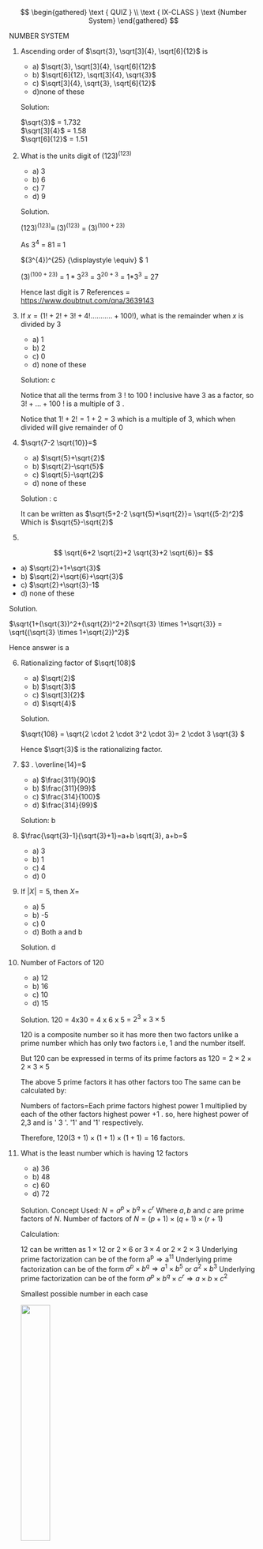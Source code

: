 
$$
\begin{gathered}
\text { QUIZ } \\
\text { IX-CLASS }
\text {Number System}
\end{gathered}
$$

NUMBER SYSTEM
1. Ascending order of $\sqrt{3}, \sqrt[3]{4}, \sqrt[6]{12}$ is
    * a) $\sqrt{3}, \sqrt[3]{4}, \sqrt[6]{12}$
    * b) $\sqrt[6]{12}, \sqrt[3]{4}, \sqrt{3}$
    * c) $\sqrt[3]{4}, \sqrt{3}, \sqrt[6]{12}$
    * d)none of these

    Solution:

    $\sqrt{3}$ = 1.732 \
    $\sqrt[3]{4}$ = 1.58 \
    $\sqrt[6]{12}$ = 1.51

2. What is the units digit of $(123)^{(123)}$
    * a) 3
    * b) 6
    * c) 7
    * d) 9

   Solution.

   $(123)^{(123)} {\displaystyle \equiv }$ $(3)^{(123)}$ = $(3)^{(100+23)}$

   As $3^{4}$ = 81 ${\displaystyle \equiv }$ 1

   $(3^{4})^{25} {\displaystyle \equiv} $ 1

   $(3)^{(100+23)}$ = $1*3^{23}$ = $3^{20+3}$ = 1*$3^3$ = 27

   Hence last digit is 7
    References = https://www.doubtnut.com/qna/3639143


3. If $x=(1!+2!+3!+4!\ldots \ldots \ldots . .+100!)$, what is the remainder when $x$ is divided by 3

    * a) 1
    * b) 2
    * c) 0
    * d) none of these

    Solution: c

    Notice that all the terms from 3 ! to 100 ! inclusive have 3 as a factor, so $3!+\ldots+100$ ! is a multiple of 3 .

    Notice that $1!+2!=1+2=3$ which is a multiple of 3, which when divided will give remainder of 0

4. $\sqrt{7-2 \sqrt{10}}=$

    * a) $\sqrt{5}+\sqrt{2}$
    * b) $\sqrt{2}-\sqrt{5}$
    * c) $\sqrt{5}-\sqrt{2}$
    * d) none of these

    Solution : c

    It can be written as $\sqrt{5+2-2 \sqrt{5}*\sqrt{2}}= \sqrt{(5-2)^2}$ \
    Which is $\sqrt{5}-\sqrt{2}$

5. 
   
$$
\sqrt{6+2 \sqrt{2}+2 \sqrt{3}+2 \sqrt{6}}=
$$

  * a) $\sqrt{2}+1+\sqrt{3}$
  * b) $\sqrt{2}+\sqrt{6}+\sqrt{3}$
  * c) $\sqrt{2}+\sqrt{3}-1$
  * d) none of these

  Solution.

  $\sqrt{1+(\sqrt{3})^2+(\sqrt{2})^2+2(\sqrt{3} \times 1+\sqrt{3}} = \sqrt{(\sqrt{3} \times 1+\sqrt{2})^2}$

  Hence answer is a

6. Rationalizing factor of $\sqrt{108}$
   * a) $\sqrt{2}$
    * b) $\sqrt{3}$
    * c) $\sqrt[3]{2}$
    * d) $\sqrt{4}$

    Solution.

    $\sqrt{108} = \sqrt{2 \cdot 2 \cdot 3^2 \cdot 3}= 2 \cdot 3 \sqrt{3} $ 

    Hence $\sqrt{3}$ is the rationalizing factor.


7. $3 . \overline{14}=$
    * a) $\frac{311}{90}$
    * b) $\frac{311}{99}$
    * c) $\frac{314}{100}$
    * d) $\frac{314}{99}$

    Solution: b

8. $\frac{\sqrt{3}-1}{\sqrt{3}+1}=a+b \sqrt{3}, a+b=$
    * a) 3
    * b) 1
    * c) 4
    * d) 0

9. If $|X|=5$, then $X=$ $\qquad$
    * a) 5
    * b) -5
    * c) 0
    * d) Both a and b

    Solution. d

10. Number of Factors of 120
    * a) 12
    * b) 16
    * c) 10
    * d) 15

    Solution. 120 = 4x30 = 4 x 6 x 5 = $2^3 \times 3  \times 5$

    120 is a composite number so it has more then two factors unlike a prime number which has only two factors i.e, 1 and the number itself.

    But 120 can be expressed in terms of its prime factors as $120=2 \times 2 \times 2 \times 3 \times 5$

    The above 5 prime factors it has other factors too The same can be calculated by:

    Numbers of factors=Each prime factors highest power 1 multiplied by each of the other factors highest power +1 .
    so, here highest power of 2,3 and is ' 3 '. '1' and '1' respectively.

    Therefore, $120(3+1) \times(1+1) \times(1+1)=16$ factors.

11. What is the least number which is having 12 factors
    * a) 36
    * b) 48
    * c) 60
    * d) 72

    Solution. 
    Concept Used:
    $N=a^p \times b^q \times c^r$ Where $a, b$ and $c$ are prime factors of $N$.
    Number of factors of $N=(p+1) \times(q+1) \times(r+1)$
    
    Calculation:

    12 can be written as $1 \times 12$ or $2 \times 6$ or $3 \times 4$ or $2 \times 2 \times 3$
    Underlying prime factorization can be of the form $\mathrm{a}^{\mathrm{p}} \Rightarrow \mathrm{a}^{11}$
    Underlying prime factorization can be of the form $a^p \times b^q \Rightarrow a^1 \times b^5$ or $a^2 \times b^3$
    Underlying prime factorization can be of the form $a^p \times b^q \times c^r \Rightarrow a \times b \times c^2$
    
    Smallest possible number in each case


    <img src="https://github.com/rajdeepd/iitjee/blob/main/quiz-11.png?raw=true" width="35%"/>


    The smallest of four cases is $5 \times 3 \times 2^2$
    $\therefore 60$ is the smallest number that has exactly 12 factors

12. If $|x|+|y|=0$, then
    * a) $x=0$
    * b) $y=0$
    * c) a or b
    * d)a and b

   Solution: d

13. 

$$
\sqrt{\sqrt{\sqrt{\sqrt{\sqrt{\sqrt{2}}}}}}=
$$
* a) $2^{\frac{1}{32}}$
* b) $2^{\frac{1}{64}}$
* c) $2^{\frac{1}{16}}$
* d) $2^{\frac{1}{128}}$

  Solution. b

14. HCF ofA, $B$ and $C$ is where $A=2^5 \times 3^3 \times 5^7, B=3^2 \times 5^7 \times 7^5, C=3^3 \times 5^5 \times 7^7 \times 11^{11}$
    * a) $3^2 \times 5^5$
    * b) $3^2 \times 5^3 \times 7$
    * c) $3^2 \times 5^3$
    * d) $3^2 \times 5^3 \times 7^2$

   Solution : a

15. 
    
$$
\frac{a-2 \sqrt{a b}+b}{\sqrt{a}-\sqrt{b}}=
$$
   * a) 1
   * b) $a-b$
   * c) $a+b$
   * d) 0

   Solution. a

16. The sum of factors of 36
    * a) 91
    * b) 45
    * c) 60
    * d) 90

    Solution. a
    The sum of all the factors of 36 can be calculated by adding 1, 2, 3, 4, 6, 9, 12, 18, 36 which is 1 + 2 + 3 + 4 + 6 + 9 + 12 + 18 + 36 = 91

17. Units digit of $2^{50} \times 15^{35}$
    * a) 5
    * b) 2
    * c) 1
    * d) 0

   Solution. d

18. Find the remainder when $2^{300}$ is divided by 8
    * (A) 0
    * (B) 1
    * (C) 2
    * (D) 3

    Solution. A

19. Which of the following number have odd number of factors
    * a) 36
    * b) 45
    * c) 2018
    * d) 105
   Solution. d : 3,5,7

20. LCM of $\frac{2}{3}, \frac{4}{15}, \frac{8}{3}$ is
    * (A) $\frac{8}{3}$
    * (B) $\frac{7}{8}$
    * (C) $\frac{40}{10}$
    * (D) $\frac{8}{9}$

Solution. A \
LCM of numerator/HCF of denominator = 8/3

21. If $5^x+5^x+5^x+5^x+5^x=125$, then the value of $x$ is
    * a) 0
    * b) 1
    * c) 2
    * d) 3
    Solution. c

    $5 \times 5^x = 5^3$ \
    $x + 1 = 3$ \
    $x = 2 $

22.. Value of $\frac{\left(x^{a+b}\right)^3 \cdot\left(x^{b+c}\right)^3 \cdot\left(x^{c+a}\right)^3}{\left(x^a \cdot x^b \cdot x^c\right)^6}$.

  * a) $x^{a+b+c}$
  * b) $x^{3(a+b+c)}$
  * c) 0
  * d) 1 \
  
  Solution. c

23. The value of $\frac{(5)^{0.25} \times(125)^{0.25}}{(256)^{0.10} \times(256)^{0.15}}$ is
    * a) $\frac{\sqrt{5}}{2}$
    * b) $\frac{5}{4}$
    * c) $\frac{25}{2}$
    * d) $\frac{25}{16}$ \
   Solution. b

     $\frac{(5)^{0.25} \times(5)^{3 \times 0.25}}{(256)^{0.25}}$ \
     $\frac{(5)^{4 \div 4} }{(16)^{0.5}}$ = $\frac{(5)^{1} }{(4)^{1}} = \frac{5}{4} $

24. The value of $m$ for which $\left[\left\{\left(\frac{1}{7^2}\right)^{-2}\right\}^{-1 / 3}\right]^{1 / 4}=7^m$ is
    * a) $\frac{1}{3}$
    * b) $-\frac{1}{3}$
    * c) $\frac{2}{3}$
    * d) none

    Solution. b

$$
\begin{aligned}
& {\left[\left\{\left(\frac{1}{7^2}\right)^{-2}\right\}^{-\frac{1}{3}}\right]^{\frac{1}{4}}=7^m} \\
& \Rightarrow\left[\left\{\left(7^{-2}\right)^{-2}\right\}^{-\frac{1}{3}}\right]^{\frac{1}{4}}=7^m \\
& \Rightarrow\left[\left(7^4\right)^{-\frac{1}{3}}\right]^{\frac{1}{4}}=7^m\left[\text { Since, }\left(a^m\right)^n=a^{m n}\right] \\
& \Rightarrow\left(7^{-\frac{4}{3}}\right)^{\frac{1}{4}}=7^m \\
& \Rightarrow 7^{\left(-\frac{4}{3} \times \frac{1}{4}\right)}=7^m \\
& \Rightarrow 7^{\frac{-1}{3}}=7^m
\end{aligned}
$$

   Since, when the bases are equal across the equal sign then their exponents must be equal.
$$
\therefore \mathrm{m}=-\frac{1}{3}
$$

   Hence, Option b is correct.

25. $\left(\frac{-5}{6}\right)^{3 / 4}$ when divided by $\left(\frac{-5}{6}\right)^{7 / 6}$ becomes $\left(\frac{-5}{6}\right)^{7-x}$. Find the value of $x$
    
    * a) $\frac{89}{12}$
    * b) $\frac{76}{9}$
    * c) $\frac{55}{4}$
    * d) none


   Solution. a

$$
\begin{aligned} & \frac{\left(-\frac{5}{6}\right)^{3 / 4}}{\left(-\frac{5}{6}\right) 7 / 6}=\left(-\frac{5}{6}\right)^{7-x} \\ & \Rightarrow\left(-\frac{5}{6}\right)^{\frac{3}{4}-\frac{7}{6}}=\left(-\frac{5}{6}\right)^{7-x} \ldots\left[\frac{x^m}{x^n}=x^{m-n}\right] \\ & \Rightarrow\left(-\frac{5}{6}\right)^{\frac{18-28}{24}}=\left(-\frac{5}{6}\right)^{7-x} \\ & \Rightarrow\left(-\frac{5}{6}\right)^{\frac{-5}{12}}=\left(-\frac{5}{6}\right)^{7-x} \\ & \Rightarrow \frac{-5}{12}=7-x \\ & \Rightarrow x=7+\frac{5}{12} \\ & \therefore x=\frac{89}{12}\end{aligned}
$$